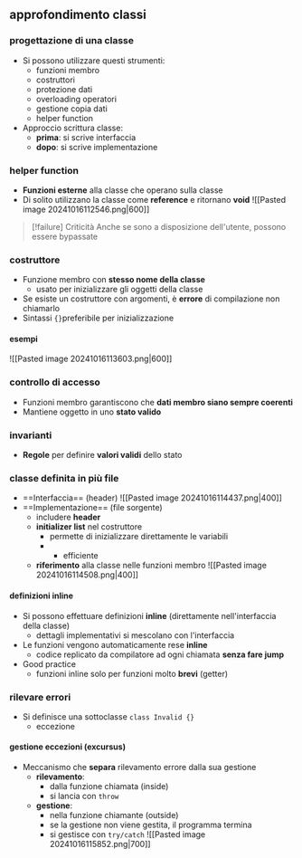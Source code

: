 ## approfondimento classi
### progettazione di una classe
- Si possono utilizzare questi strumenti:
	- funzioni membro
	- costruttori
	- protezione dati
	- overloading operatori
	- gestione copia dati
	- helper function
- Approccio scrittura classe:
	- **prima**: si scrive interfaccia
	- **dopo**: si scrive implementazione
### helper function
- **Funzioni esterne** alla classe che operano sulla classe
- Di solito utilizzano la classe come **reference** e ritornano **void**
![[Pasted image 20241016112546.png|600]]
>[!failure] Criticità
>Anche se sono a disposizione dell'utente, possono essere bypassate

### costruttore
- Funzione membro con **stesso nome della classe**
	- usato per inizializzare gli oggetti della classe
- Se esiste un costruttore con argomenti, è **errore** di compilazione non chiamarlo
- Sintassi ```{}```preferibile per inizializzazione
#### esempi
![[Pasted image 20241016113603.png|600]]
### controllo di accesso
- Funzioni membro garantiscono che **dati membro siano sempre coerenti**
- Mantiene oggetto in uno **stato valido**
### invarianti
- **Regole** per definire **valori validi** dello stato
### classe definita in più file
- ==Interfaccia== (header)
![[Pasted image 20241016114437.png|400]]
- ==Implementazione== (file sorgente)
	- includere **header**
	- **initializer list** nel costruttore
		- permette di inizializzare direttamente le variabili
		- + efficiente
	- **riferimento** alla classe nelle funzioni membro
![[Pasted image 20241016114508.png|400]]
#### definizioni inline
- Si possono effettuare definizioni **inline** (direttamente nell'interfaccia della classe)
	- dettagli implementativi si mescolano con l'interfaccia
- Le funzioni vengono automaticamente rese **inline**
	- codice replicato da compilatore ad ogni chiamata **senza fare jump**
- Good practice
	- funzioni inline solo per funzioni molto **brevi** (getter)
### rilevare errori
- Si definisce una sottoclasse ```class Invalid {}```
	- eccezione
#### gestione eccezioni (excursus)
- Meccanismo che **separa** rilevamento errore dalla sua gestione
	- **rilevamento**:
		- dalla funzione chiamata (inside)
		- si lancia con ```throw```
	- **gestione**:
		- nella funzione chiamante (outside)
		- se la gestione non viene gestita, il programma termina
		- si gestisce con ```try/catch```
![[Pasted image 20241016115852.png|700]]